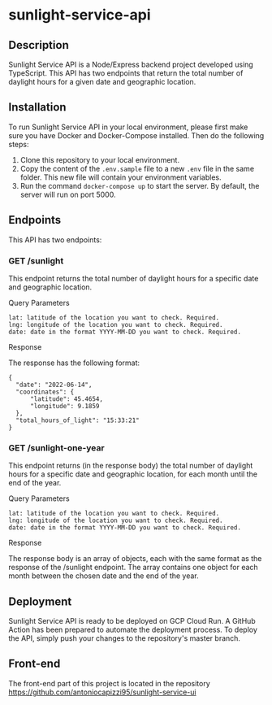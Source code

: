 # sunlight-service-api

## Description
Sunlight Service API is a Node/Express backend project developed using TypeScript. This API has two endpoints that return the total number of daylight hours for a given date and geographic location.

## Installation

To run Sunlight Service API in your local environment, please first make sure you have Docker and Docker-Compose installed. Then do the following steps:

  1. Clone this repository to your local environment.
  2. Copy the content of the `.env.sample` file to a new `.env` file in the same folder. This new file will contain your environment variables.
  3. Run the command `docker-compose up` to start the server. By default, the server will run on port 5000.

## Endpoints

This API has two endpoints:
### GET /sunlight

This endpoint returns the total number of daylight hours for a specific date and geographic location.

Query Parameters

    lat: latitude of the location you want to check. Required.
    lng: longitude of the location you want to check. Required.
    date: date in the format YYYY-MM-DD you want to check. Required.

Response

The response has the following format:

    {
      "date": "2022-06-14",
      "coordinates": {
          "latitude": 45.4654,
          "longitude": 9.1859
      },
      "total_hours_of_light": "15:33:21" 
    }

### GET /sunlight-one-year

This endpoint returns (in the response body) the total number of daylight hours for a specific date and geographic location, for each month until the end of the year.

Query Parameters

    lat: latitude of the location you want to check. Required.
    lng: longitude of the location you want to check. Required.
    date: date in the format YYYY-MM-DD you want to check. Required.

Response

The response body is an array of objects, each with the same format as the response of the /sunlight endpoint. The array contains one object for each month between the chosen date and the end of the year.

## Deployment

Sunlight Service API is ready to be deployed on GCP Cloud Run. A GitHub Action has been prepared to automate the deployment process. To deploy the API, simply push your changes to the repository's master branch.

## Front-end
The front-end part of this project is located in the repository https://github.com/antoniocapizzi95/sunlight-service-ui
